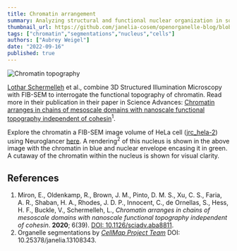 ```yaml
---
title: Chromatin arrangement
summary: Analyzing structural and functional nuclear organization in somatic cells.
thumbnail_url: https://github.com/janelia-cosem/openorganelle-blog/blob/main/assets/chromatin.png
tags: ["chromatin","segmentations","nucleus","cells"]
authors: ["Aubrey Weigel"]
date: "2022-09-16"
published: true
---
```

![Chromatin topography](https://github.com/janelia-cosem/openorganelle-blog/blob/main/assets/chromatin.png)

[Lothar Schermelleh](https://www.bioch.ox.ac.uk/research/schermelleh) et al., combine 3D Structured Illumination Microscopy with FIB-SEM to interrogate the functional topography of chromatin. Read more in their publication in their paper in Science Advances: [Chromatin arranges in chains of mesoscale domains with nanoscale functional topography independent of cohesin](https://www.science.org/doi/10.1126/sciadv.aba8811)<sup>1</sup>.

Explore the chromatin a FIB-SEM image volume of HeLa cell ([jrc_hela-2](https://openorganelle.janelia.org/datasets/jrc_hela-2)) using Neuroglancer [here](https://tinyurl.com/yb985kks). A rendering<sup>2</sup> of this nucleus is shown in the above image with the chromatin in blue and nuclear envelope encasing it in green. A cutaway of the chromatin within the nucleus is shown for visual clarity.

## References
1. Miron, E., Oldenkamp, R., Brown, J. M., Pinto, D. M. S.,  Xu, C. S., Faria, A. R., Shaban, H. A., Rhodes, J. D. P., Innocent, C., de Ornellas, S., Hess, H. F., Buckle, V., Schermelleh, L., _Chromatin arranges in chains of mesoscale domains with nanoscale functional topography independent of cohesin_. **2020**; 6(39). [DOI: 10.1126/sciadv.aba8811](https://doi.org/10.1126/sciadv.aba8811).
2. Organelle segmentations by [_CellMap Project Team_](https://www.janelia.org/project-team/cellmap) DOI: 10.25378/janelia.13108343.
